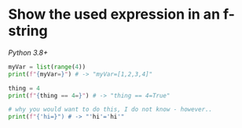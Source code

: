 # Show the used expression in an f-string

*Python 3.8+*

```py
myVar = list(range(4))
print(f"{myVar=}") # -> "myVar=[1,2,3,4]"

thing = 4
print(f"{thing == 4=}") # -> "thing == 4=True"

# why you would want to do this, I do not know - however..
print(f"{'hi=}") # -> "'hi'='hi'"
```
